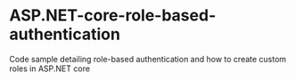 # ASP.NET-core-role-based-authentication
Code sample detailing role-based authentication and how to create custom roles in ASP.NET core 
